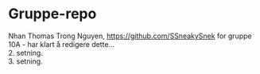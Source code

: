 # Gruppe-repo
Nhan Thomas Trong Nguyen, https://github.com/SSneakySnek
for gruppe 10A - har klart å redigere dette...<br>
2. setning.<br>
3. setning.
